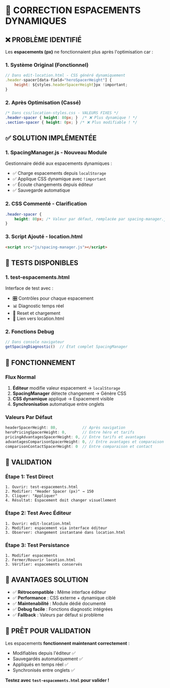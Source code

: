# 🚨 CORRECTION ESPACEMENTS DYNAMIQUES

## ❌ PROBLÈME IDENTIFIÉ

Les **espacements (px)** ne fonctionnaient plus après l'optimisation car :

### 1. Système Original (Fonctionnel)
```javascript
// Dans edit-location.html - CSS généré dynamiquement
.header-spacer[data-field="heroSpacerHeight"] {
    height: ${styles.headerSpacerHeight}px !important;
}
```

### 2. Après Optimisation (Cassé) 
```css
/* Dans css/location-styles.css - VALEURS FIXES */
.header-spacer { height: 80px; }  /* ❌ Plus dynamique ! */
.section-spacer { height: 0px; } /* ❌ Plus modifiable ! */
```

## ✅ SOLUTION IMPLÉMENTÉE

### 1. **SpacingManager.js** - Nouveau Module
Gestionnaire dédié aux espacements dynamiques :
- ✅ Charge espacements depuis `localStorage`
- ✅ Applique CSS dynamique avec `!important`
- ✅ Écoute changements depuis éditeur
- ✅ Sauvegarde automatique

### 2. **CSS Commenté** - Clarification
```css
.header-spacer {
    height: 80px; /* Valeur par défaut, remplacée par spacing-manager.js */
}
```

### 3. **Script Ajouté** - location.html
```html
<script src="js/spacing-manager.js"></script>
```

## 🧪 TESTS DISPONIBLES

### 1. **test-espacements.html**
Interface de test avec :
- 🎛️ Contrôles pour chaque espacement
- 📊 Diagnostic temps réel
- 🔄 Reset et chargement
- 📱 Lien vers location.html

### 2. **Fonctions Debug**
```javascript
// Dans console navigateur
getSpacingDiagnostic()  // État complet SpacingManager
```

## 🎯 FONCTIONNEMENT

### Flux Normal
1. **Éditeur** modifie valeur espacement → `localStorage`
2. **SpacingManager** détecte changement → Génère CSS
3. **CSS dynamique** appliqué → Espacement visible
4. **Synchronisation** automatique entre onglets

### Valeurs Par Défaut
```javascript
headerSpacerHeight: 80,           // Après navigation
heroPricingSpacerHeight: 0,       // Entre héro et tarifs  
pricingAdvantagesSpacerHeight: 0, // Entre tarifs et avantages
advantagesComparisonSpacerHeight: 0, // Entre avantages et comparaison
comparisonContactSpacerHeight: 0  // Entre comparaison et contact
```

## 🔧 VALIDATION

### Étape 1: Test Direct
```
1. Ouvrir: test-espacements.html
2. Modifier: "Header Spacer (px)" → 150
3. Cliquer: "Appliquer" 
4. Résultat: Espacement doit changer visuellement
```

### Étape 2: Test Avec Éditeur  
```
1. Ouvrir: edit-location.html
2. Modifier: espacement via interface éditeur
3. Observer: changement instantané dans location.html
```

### Étape 3: Test Persistance
```
1. Modifier espacements
2. Fermer/Rouvrir location.html  
3. Vérifier: espacements conservés
```

## 🎉 AVANTAGES SOLUTION

- ✅ **Rétrocompatible** : Même interface éditeur
- ✅ **Performance** : CSS externe + dynamique ciblé
- ✅ **Maintenabilité** : Module dédié documenté
- ✅ **Debug facile** : Fonctions diagnostic intégrées
- ✅ **Fallback** : Valeurs par défaut si problème

## 🚀 PRÊT POUR VALIDATION

Les espacements **fonctionnent maintenant correctement** :
- Modifiables depuis l'éditeur ✅
- Sauvegardés automatiquement ✅  
- Appliqués en temps réel ✅
- Synchronisés entre onglets ✅

**Testez avec `test-espacements.html` pour valider !**